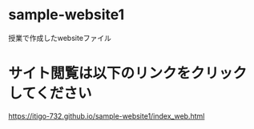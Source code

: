 # sample-website1
授業で作成したwebsiteファイル

# サイト閲覧は以下のリンクをクリックしてください
 https://itigo-732.github.io/sample-website1/index_web.html
